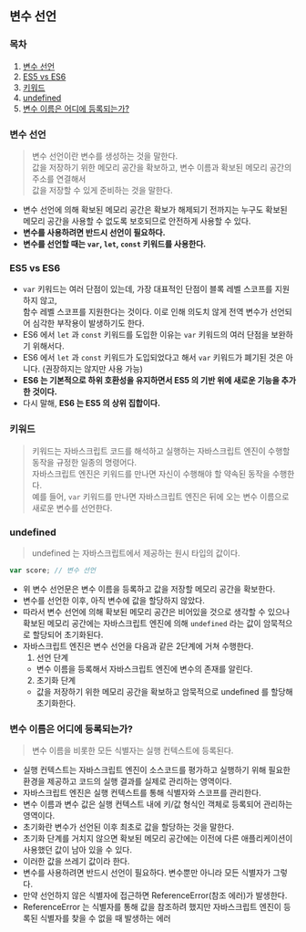 ## 변수 선언

### 목차

1. [변수 선언](#변수-선언-1)
2. [ES5 vs ES6](#es5-vs-es6)
3. [키워드](#키워드)
4. [undefined](#undefined)
5. [변수 이름은 어디에 등록되는가?](#변수-이름은-어디에-등록되는가)


### 변수 선언

> 변수 선언이란 변수를 생성하는 것을 말한다.   
> 값을 저장하기 위한 메모리 공간을 확보하고, 변수 이름과 확보된 메모리 공간의 주소를 연결해서   
> 값을 저장할 수 있게 준비하는 것을 말한다.

- 변수 선언에 의해 확보된 메모리 공간은 확보가 해제되기 전까지는 누구도 확보된 메모리 공간을 사용할 수 없도록 보호되므로 안전하게 사용할 수 있다.
- **변수를 사용하려면 반드시 선언이 필요하다.**
- **변수를 선언할 때는 `var`, `let`, `const` 키워드를 사용한다.**

### ES5 vs ES6

- `var` 키워드는 여러 단점이 있는데, 가장 대표적인 단점이 블록 레벨 스코프를 지원하지 않고,   
  함수 레벨 스코프를 지원한다는 것이다. 이로 인해 의도치 않게 전역 변수가 선언되어 심각한 부작용이 발생하기도 한다.
- ES6 에서 `let` 과 `const` 키워드를 도입한 이유는 `var` 키워드의 여러 단점을 보완하기 위해서다.
- ES6 에서 `let` 과 `const` 키워드가 도입되었다고 해서 `var` 키워드가 폐기된 것은 아니다. (권장하지는 않지만 사용 가능)
- **ES6 는 기본적으로 하위 호환성을 유지하면서 ES5 의 기반 위에 새로운 기능을 추가한 것이다.**
- 다시 말해, **ES6 는 ES5 의 상위 집합이다.**

### 키워드

> 키워드는 자바스크립트 코드를 해석하고 실행하는 자바스크립트 엔진이 수행할 동작을 규정한 일종의 명령어다.   
> 자바스크립트 엔진은 키워드를 만나면 자신이 수행해야 할 약속된 동작을 수행한다.   
> 예를 들어, `var` 키워드를 만나면 자바스크립트 엔진은 뒤에 오는 변수 이름으로 새로운 변수를 선언한다.

### undefined

> undefined 는 자바스크립트에서 제공하는 원시 타입의 값이다.

```javascript
var score; // 변수 선언
```

- 위 변수 선언문은 변수 이름을 등록하고 값을 저장할 메모리 공간을 확보한다.
- 변수를 선언한 이후, 아직 변수에 값을 할당하지 않았다.
- 따라서 변수 선언에 의해 확보된 메모리 공간은 비어있을 것으로 생각할 수 있으나    
  확보된 메모리 공간에는 자바스크립트 엔진에 의해 `undefined` 라는 값이 암묵적으로 할당되어 초기화된다.
- 자바스크립트 엔진은 변수 선언을 다음과 같은 2단계에 거쳐 수행한다.
  1. 선언 단계
  - 변수 이름을 등록해서 자바스크립트 엔진에 변수의 존재를 알린다.
  2. 초기화 단계
  - 값을 저장하기 위한 메모리 공간을 확보하고 암묵적으로 undefined 를 할당해 초기화한다.

### 변수 이름은 어디에 등록되는가?

> 변수 이름을 비롯한 모든 식별자는 실행 컨텍스트에 등록된다.

- 실행 컨텍스트는 자바스크립트 엔진이 소스코드를 평가하고 실행하기 위해 필요한 환경을 제공하고 코드의 실행 결과를 실제로 관리하는 영역이다.
- 자바스크립트 엔진은 실행 컨텍스트를 통해 식별자와 스코프를 관리한다.
- 변수 이름과 변수 값은 실행 컨텍스트 내에 키/값 형식인 객체로 등록되어 관리하는 영역이다.
- 초기화란 변수가 선언된 이후 최초로 값을 할당하는 것을 말한다.
- 초기화 단계를 거치지 않으면 확보된 메모리 공간에는 이전에 다른 애플리케이션이 사용했던 값이 남아 있을 수 있다.
- 이러한 값을 쓰레기 값이라 한다.
- 변수를 사용하려면 반드시 선언이 필요하다. 변수뿐만 아니라 모든 식별자가 그렇다.
- 만약 선언하지 않은 식별자에 접근하면 ReferenceError(참조 에러)가 발생한다.
- ReferenceError 는 식별자를 통해 값을 참조하려 했지만 자바스크립트 엔진이 등록된 식별자를 찾을 수 없을 때 발생하는 에러
